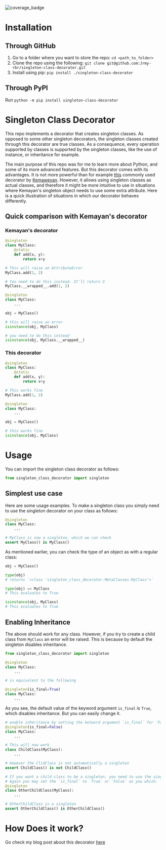![coverage_badge](https://img.shields.io/badge/coverage-100%25-brightgreen)

# Installation
## Through GitHub
1. Go to a folder where you want to store the repo: `cd <path_to_folder>`
2. Clone the repo using the following: `git clone git@github.com:Jrmy-rbr/singleton-class-decorator.git`
3. Install using pip: `pip install ./singleton-class-decorator`

## Through PyPI
Run `python -m pip install singleton-class-decorator`
# Singleton Class Decorator

This repo implements a decorator that creates singleton classes. As opposed to some other singleton decorators,
the singleton classes created through this decorator are true classes. As a consequence,
every operation supported by classes is supported by the singleton classes, like the use of instance, or inheritance for example.

The main purpose of this repo was for me to learn more about Python, and some of its more advanced features. But this decorator comes with its advantages. It is not more powerful than for example [this](https://github.com/Kemaweyan/singleton_decorator) commonly used decorator by [Kemaweyan](https://github.com/Kemaweyan). However, it allows using singleton classes as actual classes, and therefore it might be more intuitive to use in situations where Kemayan's singleton object needs to use some extra attribute. Here is a quick illustration of situations in which our decorator behaves differently.

## Quick comparison with Kemayan's decorator
### Kemayan's decorator
```python
@singleton
class MyClass:
    @static
    def add(x, y):
        return x+y

# This will raise an AttributeError
MyClass.add(1, 2)

# You need to do this instead. It'll return 3
MyClass.__wrapped__.add(1, 2)
```

```python
@singleton
class MyClass:
    ...

obj = MyClass()

# this will raise an error
isinstance(obj, MyClass)

# you need to do this instead
isinstance(obj, MyClass.__wrapped__)
```

### This decorator

```python
@singleton
class MyClass:
    @static
    def add(x, y):
        return x+y

# This works fine
MyClass.add(1, 2)
```

```python
@singleton
class MyClass:
    ...

obj = MyClass()

# this works fine
isinstance(obj, MyClass)
```

# Usage


You can import the singleton class decorator as follows:

```python
from singleton_class_decorator import singleton
```

## Simplest use case
Here are some usage examples. To make a singleton class you simply need to use the singleton decorator
on your class as follows:

```python
@singleton
class MyClass:
    ...

# MyClass is now a singleton, which we can check
assert MyClass() is MyClass()

```

As mentioned earlier, you can check the type of an object as with a regular class:

```python
obj = MyClass()

type(obj)
# returns `<class 'singleton_class_decorator.MetaClasses.MyClass'>`

type(obj) == MyClass
# This evaluates to True

isinstance(obj, MyClass)
# This evaluates to True

```

## Enabling Inheritance

The above should work for any class. However, if you try to create a child class from `MyClass` an error will be raised. This is because by default the singleton disables inheritance. 
```python
from singleton_class_decorator import singleton

@singleton
class MyClass:
    ...

# is equivalent to the following

@singleton(is_final=True)
class MyClass:
    ...
```
As you see, the default value of the keyword argument `is_final` is `True`, which disables inheritance. But you can easily change it.

```python
# enable inheritance by setting the ketword argument `is_final` for `False`
@singleton(is_final=False)
class MyClass:
    ...

# This will now work
class ChildClass(MyClass):
    ...

# However the ClidClass is not automatically a singleton
assert ChildClass() is not ChildClass()

# If you want a child class to be a singleton, you need to use the singleton decorator
# Again you may set the `is_final` to `True` or `False` as you whish.
@singleton
class OtherChildClass(MyClass):
    ...

# OtherChildClass is a singleton
assert OtherChildClass() is OtherChildClass()

```

# How Does it work?

Go check my blog post about this decorator [here](https://jrmy-rbr.github.io/2023/02/19/singleton_decorator.html) 
